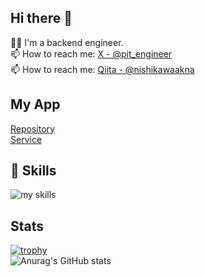 ## Hi there 👋
 🧑‍💻 I'm a backend engineer. <br>
 📫 How to reach me: [X - @pit_engineer](https://twitter.com/pit_engineer) <br>
 📫 How to reach me: [Qiita - @nishikawaakna](https://qiita.com/nishikawaakna)　<br>
## My App
[Repository](https://github.com/nishikawa-na/busakawa_photo) <br>
[Service](https://busakawa.com/) <br>
## 🌱 Skills
<img alt="my skills" src="https://skillicons.dev/icons?theme=dark&perline=7&i=ruby,rails,html,css,js,docker,linux,aws,figma" /> <br>
## Stats
[![trophy](https://github-profile-trophy.vercel.app/?username=nishikawa-na)](https://github.com/ryo-ma/github-profile-trophy) <br>
![Anurag's GitHub stats](https://github-readme-stats.vercel.app/api?username=nishikawa-na&show_icons=true&theme=radical)
